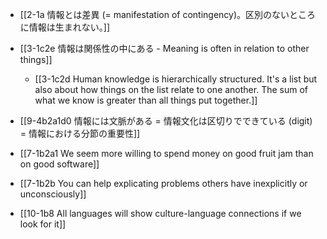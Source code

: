 - [[2-1a 情報とは差異 (= manifestation of contingency)。区別のないところに情報は生まれない。]]
- [[3-1c2e 情報は関係性の中にある - Meaning is often in relation to other things]]
	- [[3-1c2d Human knowledge is hierarchically structured. It's a list but also about how things on the list relate to one another. The sum of what we know is greater than all things put together.]]
- [[9-4b2a1d0 情報には文脈がある = 情報文化は区切りでできている (digit) = 情報における分節の重要性]]

- [[7-1b2a1 We seem more willing to spend money on good fruit jam than on good software]]
- [[7-1b2b You can help explicating problems others have inexplicitly or unconsciously]]

- [[10-1b8 All languages will show culture-language connections if we look for it]]

